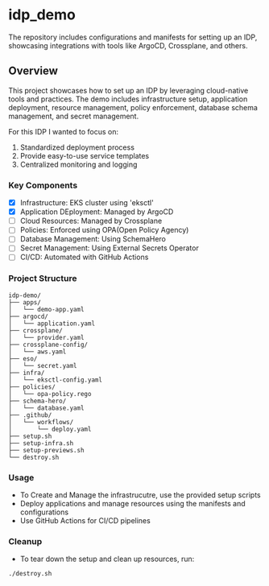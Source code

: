 # idp_demo

The repository includes configurations and manifests for setting up an IDP, showcasing integrations with tools like ArgoCD, Crossplane, and others.

## Overview

This project showcases how to set up an IDP by leveraging cloud-native tools and practices. The demo includes infrastructure setup, application deployment, resource management, policy enforcement, database schema management, and secret management.

For this IDP I wanted to focus on:

1. Standardized deployment process
2. Provide easy-to-use service templates
3. Centralized monitoring and logging

### Key Components

- [x] Infrastructure: EKS cluster using 'eksctl'
- [x] Application DEployment: Managed by ArgoCD
- [ ] Cloud Resources: Managed by Crossplane
- [ ] Policies: Enforced using OPA(Open Policy Agency)
- [ ] Database Management: Using SchemaHero
- [ ] Secret Management: Using External Secrets Operator
- [ ] CI/CD: Automated with GitHub Actions

### Project Structure

```plaintext
idp-demo/
├── apps/
│   └── demo-app.yaml
├── argocd/
│   └── application.yaml
├── crossplane/
│   └── provider.yaml
├── crossplane-config/
│   └── aws.yaml
├── eso/
│   └── secret.yaml
├── infra/
│   └── eksctl-config.yaml
├── policies/
│   └── opa-policy.rego
├── schema-hero/
│   └── database.yaml
├── .github/
│   └── workflows/
│       └── deploy.yaml
├── setup.sh
├── setup-infra.sh
├── setup-previews.sh
└── destroy.sh
```

### Usage

- To Create and Manage the infrastrucutre, use the provided setup scripts
- Deploy applications and manage resources using the manifests and configurations
- Use GitHub Actions for CI/CD pipelines

### Cleanup

- To tear down the setup and clean up resources, run:

```bash
./destroy.sh
```
